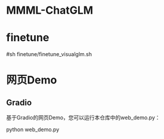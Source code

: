 # MMML-ChatGLM

# finetune

#sh finetune/finetune_visualglm.sh


# 网页Demo

## Gradio

基于Gradio的网页Demo，您可以运行本仓库中的web_demo.py：

python web_demo.py
